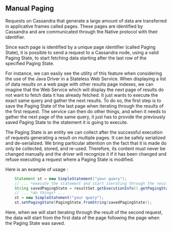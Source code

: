 ## Manual Paging

Requests on Cassandra that generate a large amount of data are transferred in 
applicative frames called pages. These pages are identified by Cassandra and are 
communicated through the Native protocol with their identifier.

Since each page is identified by a unique page identifier (called Paging State), 
it is possible to send a request to a Cassandra node, using a valid 
Paging State, to start fetching data starting after the last row of 
the specified Paging State.

For instance, we can easily see the utility of this feature when 
considering the use of the Java Driver in a Stateless Web Service. 
When displaying a list of data results on a web page with other 
results page indexes, we can imagine that the Web Service which 
will display the next page of results do not want to fetch data 
it has already fetched. It just wants to execute the exact same 
query and gather the next results. 
To do so, the first step is to save the Paging State of the last page 
when iterating through the results of the first request. The service 
can then do other things, and when it needs to gather the next page of
the same query, it just has to provide the previously saved Paging State
to the statement it is going to execute.

The Paging State is an entity we can collect after the successful execution
of requests generating a result on multiple pages. It can be safely serialized
and de-serialized. We bring particular attention on the fact that 
it is made do only be collected, stored, and re-used. Therefore, its content
must never be changed manually and the driver will recognize it if it has been
changed and refuse executing a request where a Paging State is modified.

Here is an example of usage : 

```java
    Statement st = new SimpleStatement("your query");
    // ... *execute the statement and start iterating through the result* ...
    String savedPagingState = resultSet.getExecutionInfo().getPagingState().toString();
    // ... *do things* ...
    st = new SimpleStatement("your query");
    st.setPagingState(PagingState.fromString(savedPagingState));
```

Here, when we will start iterating through the result of the second request,
the data will start from the first data of the page following the page when 
the Paging State was saved.